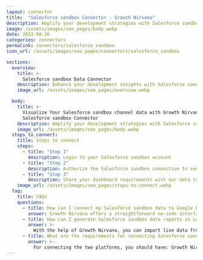 ```yaml
---
layout: connector
title:  "Salesforce sandbox Connector - Growth Nirvana"
description: Amplify your development strategies with Salesforce sandbox insights integrated into Looker Studio.
image: /assets/images/seo_pages/body.webp
date: 2023-08-16
categories: connectors
permalink: connectors/salesforce_sandbox
icon_url: /assets/images/seo_pages/connectors/salesforce_sandbox

sections:
  overview:
    title: >-
      Salesforce sandbox Data Connector
    description: Enhance your development insights with Salesforce sandbox integration. Seamlessly merge sandbox data from Salesforce with Looker Studio's analytical capabilities, unlocking insights that shape development strategies, testing processes, and operational excellence.
    image_url: /assets/images/seo_pages/overview.webp

  body:
    title: >-
      Visualize Your Salesforce sandbox channel data with Growth Nirvana's
      Salesforce sandbox Connector
    description: Amplify your development strategies with Salesforce sandbox insights integrated into Looker Studio.
    image_url: /assets/images/seo_pages/body.webp
  steps_to_connect:
    title: Steps to connect
    steps:
      - title: "Step 1"
        description: Login to your Salesforce sandbox account
      - title: "Step 2"
        description: Authorize the Salesforce sandbox connection to send data to Growth Nirvana
      - title: "Step 3"
        description: Share your dashboard requirements with our data team. We will build the report for you.
    image_url: /assets/images/seo_pages/steps-to-connect.webp
  faq:
    title: FAQs
    questions:
      - title: How can I connect my Salesforce sandbox data to Google Data Studio/Looker Studio?
        answer: Growth Nirvana offers a straightforward no-code interface to connect to Salesforce sandbox data sources.
      - title: How can I generate Salesforce sandbox data reports in Looker Studio?
        answer: >-
          With the help of Growth Nirvana, you can import live data from Salesforce sandbox into Looker Studio. These data can be viewed in charts, tables, and dashboards to generate branded reports that can be shared instantly.
      - title: What are the requirements for connecting Salesforce sandbox and Looker Studio?
        answer: >-
          For connecting the two platforms, you should have: Growth Nirvana Account and Salesforce sandbox Ads Account
---
```

